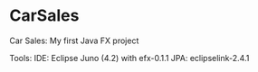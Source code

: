 CarSales
========

Car Sales: My first Java FX project

Tools:
IDE: Eclipse Juno (4.2) with efx-0.1.1
JPA: eclipselink-2.4.1